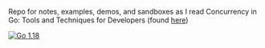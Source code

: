 Repo for notes, examples, demos, and sandboxes as I read Concurrency in Go: Tools and Techniques 
for Developers 
(found [here](https://www.oreilly.com/library/view/concurrency-in-go/9781491941294/))

<a href="https://golang.org/doc/go1.18"><img alt="Go 1.18" src="https://img.shields.io/badge/golang-1.18-blue?logo=go&color=5EC9E3"></a>
